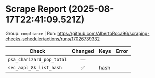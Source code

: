 # Scrape Report (2025-08-17T22:41:09.521Z)

Group: `compliance`  |  Run: https://github.com/AlbertoRoca96/scraping-checks-scheduler/actions/runs/17026739332

| Check | Changed | Keys | Error |
|---|:---:|:--|:--|
| `psa_charizard_pop_total` | — |  |  |
| `sec_aapl_8k_list_hash` | ✅ | hash |  |
